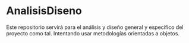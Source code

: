 # AnalisisDiseno

Este repositorio servirá para el análisis y diseño general y específico del proyecto como tal. Intentando usar metodologías orientadas a objetos.


